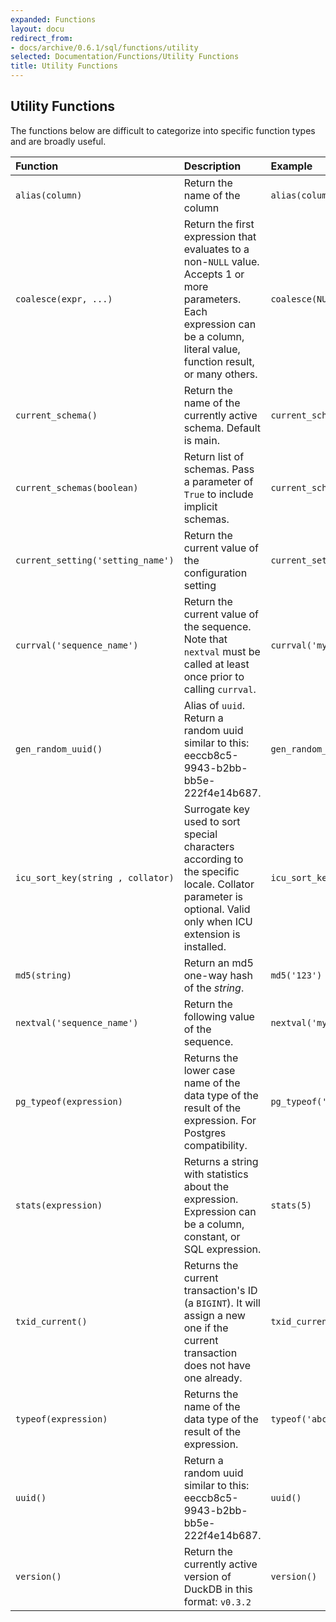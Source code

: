 ```yaml
---
expanded: Functions
layout: docu
redirect_from:
- docs/archive/0.6.1/sql/functions/utility
selected: Documentation/Functions/Utility Functions
title: Utility Functions
---
```


## Utility Functions
The functions below are difficult to categorize into specific function types and are broadly useful. 

| Function | Description | Example | Result |
|:---|:---|:---|:---|
| `alias(column)` | Return the name of the column | `alias(column1)` | `'column1'` |
| `coalesce(expr, ...)` | Return the first expression that evaluates to a non-`NULL` value. Accepts 1 or more parameters. Each expression can be a column, literal value, function result, or many others.  | `coalesce(NULL,NULL,'default_string')` | `'default_string'` |
| `current_schema()` | Return the name of the currently active schema. Default is main. | `current_schema()` | `'main'` |
| `current_schemas(boolean)` | Return list of schemas. Pass a parameter of `True` to include implicit schemas. | `current_schemas(true)` | `['temp', 'main', 'pg_catalog']` |
| `current_setting('setting_name')` | Return the current value of the configuration setting | `current_setting('access_mode')` | `'automatic'` |
| `currval('sequence_name')` | Return the current value of the sequence. Note that `nextval` must be called at least once prior to calling `currval`. | `currval('my_sequence_name')` | `1` |
| `gen_random_uuid()` | Alias of `uuid`. Return a random uuid similar to this: eeccb8c5-9943-b2bb-bb5e-222f4e14b687. | `gen_random_uuid()` | various |
| `icu_sort_key(string , collator)` | Surrogate key used to sort special characters according to the specific locale. Collator parameter is optional. Valid only when ICU extension is installed. | `icu_sort_key('ö','DE')` | 460145960106 |
| `md5(string)` | Return an md5 one-way hash of the *string*. | `md5('123')` | `'202cb962ac59075b964b07152d234b70'` |
| `nextval('sequence_name')` | Return the following value of the sequence. | `nextval('my_sequence_name')` | `2` |
| `pg_typeof(expression)` | Returns the lower case name of the data type of the result of the expression. For Postgres compatibility. | `pg_typeof('abc')` | `'varchar'` |
| `stats(expression)` | Returns a string with statistics about the expression. Expression can be a column, constant, or SQL expression. | `stats(5)` | `'[Min: 5, Max: 5][Has Null: false]'` |
| `txid_current()` | Returns the current transaction's ID (a `BIGINT`). It will assign a new one if the current transaction does not have one already. | `txid_current()` | various |
| `typeof(expression)` | Returns the name of the data type of the result of the expression. | `typeof('abc')` | `'VARCHAR'` |
| `uuid()` | Return a random uuid similar to this: eeccb8c5-9943-b2bb-bb5e-222f4e14b687. | `uuid()` | various |
| `version()` | Return the currently active version of DuckDB in this format: `v0.3.2` | `version()` | various |